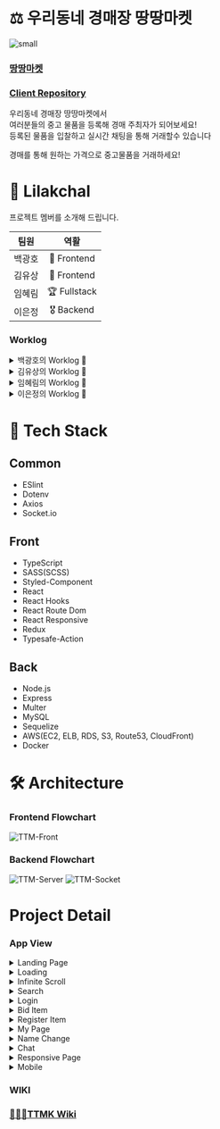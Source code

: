 # ⚖️ 우리동네 경매장 땅땅마켓

![small](https://user-images.githubusercontent.com/72400381/115680097-384a2980-a38e-11eb-9c72-4e7d5e4dca48.png)

### [땅땅마켓](https://www.ttangttang.ml)

### [Client Repository](https://github.com/codestates/lilakchal-client)

우리동네 경매장 땅땅마켓에서  
여러분들의 중고 물품을 등록해 경매 주최자가 되어보세요!  
등록된 물품을 입찰하고 실시간 채팅을 통해 거래할수 있습니다  

경매를 통해 원하는 가격으로 중고물품을 거래하세요!

# 🌸 Lilakchal

프로젝트 멤버를 소개해 드립니다.

|팀원|역활|
|:-:|:-:|
|백광호|🏅 Frontend|
|김유상|🏅 Frontend|
|임혜림|🏆 Fullstack|
|이은정|🎖 Backend|

### Worklog

<details>
<summary>백광호의 Worklog 📘</summary>
<div markdown="1">

- github 셋팅
  - 이슈 템플릿 추가
  - 라벨 추가
  - 프로젝트 칸반보드 생성
  - 팀 메니지먼트
    - Issues, Pull requests, Upstream, Branch, Marge 관리
  - Readme.MD, Wiki 작성

- Client 프로젝트 셋팅
  - 프레임워크, 라이브러리 세팅

- 등록페이지 구현
  - 사진 파일 등록
  - 유효성검사
  - 레이아웃 구성
  - 디자인 구성

- 닉네임변경 모달
  - PATCH 요청
  - 레이아웃 구성
  - 디자인 구성

- 상세아이템 모달
  - 레이아웃 구성
  - 디자인 구성

- 경매버튼 컴포넌트 구현
  - 유효성 검사 추가

- footer 컴포넌트 구현
  - 레이아웃 구성
  - 디자인 구성

- 반응형 페이지 구현
  - footer 컴포넌트 반응형 구현
  - 등록 페이지 반응형 구현

</div>
</details>

<details>
<summary>김유상의 Worklog 📘</summary>
<div markdown="1">

- Header 컴포넌트 구현
  - DegaultGroup과 MyoptionGroup으로 나누어 그인 상태와 페이지 상태에 따른 메뉴 랜더링
  - 레이아웃 구성
  - 디자인 구성

- SearchcBar 컴포넌트 구현
  - 검색시 키워드와 위치정보에 따라 서버에 검색요청
  - 서버로 부터 받은 응답을 리덕스로 전역으로 상태관리
  - 레이아웃 구성
  - 디자인 구성

- FilterBtn 컴포넌트 구현
  - 입찰/판매 버튼에 따른 서버 검색 요청
  - 리덕스로 전역에서 응답을 상태로 관리
  - 레이아웃 구성
  - 디자인 구성

- GoMypage 컴포넌트 구현
  - Mypage로 라우팅
  - Mypage로 이동후 헤더 메뉴 변경
  - 레이아웃 구성
  - 디자인 구성

- GoSearch 컴포넌트 구현
  - SearchPage로 라우팅
  - SearchPage로 헤더 메뉴 변경
  - 레이아웃 구성
  - 디자인 구성

- KAKAO OAuth 
  - 카카오 API를 이용하여 소셜로그인/로그아웃
  - 로그인후 받은 정보를 서버로 전달
  - 로그인이 성공하면 리덕스로 isLogin상태를 전역상태로 관리
  - isLogin을 true로 변경하고, 로그인 컴포넌트를 로그아웃 컴포넌트로 

- GoRegister 컴포넌트 구현
  - RegisterPage로 라우팅
  - 레이아웃 구성
  - 디자인 구성

- MyPage 컴포넌트 구성
  - 서버에서 받은 정보를 이용하여 ItemCard를 랜더링하는 Auction컴포넌트 구현하여 랜더링

- LandingPage 컴포넌트 구현
  - 화면비율에 따른 섹션 구간 길이 i.2배로 구성
  - 스크롤 값 계산 함수 이용하여 스크롤 비율에 따른 애니메이션 구성
  - 서비스 이용전 사용자 편의를 위해 GIF와 이미지를 이용한 설명
  - 레이아웃 구성
  - 디자인 구성
  - PC, 모바일 사이즈 반응형 구현

</div>
</details>

<details>
<summary>임혜림의 Worklog 📘</summary>
<div markdown="1">
  
  [ BE ]
- 서버 라우팅 설정
  - 서버 mvc 구조 세팅

- 실시간 경매/채팅 서버 작성
  - socket.io를 이용한 실시간 이벤트 처리
  - DB 레코드 조회 및 업데이트

- 이미지 업로드 및 정적 파일 제공
  - multer를 이용하여 클라이언트가 보내준 이미지 데이터 저장
  - 이미지 정적파일 제공

- 에러로그 파일 기록
  - morgan, winston을 이용한 에러로그 기록
 
   [ FE ]
- 서치페이지
  - 데스크탑 및 모바일 반응형 UI 구현
  - 실시간 입찰 및 가격 업데이트 구현

- 채팅페이지
  - 물품별 실시간 채팅 구현

- 로딩 모달 구현
  - Lottie 파일 사용
 
 - 헤더
  - 모바일 메뉴 작성
  - 모바일 서치바 고정
 
 - 위치정보 수집 및 주소변환
  - KaKao 주소 변환 API 사용

 - Client 리덕스 세팅
  - ducks 패턴 구현

   [ Deploy ]
- AWS EC2, ELB를 이용한 https 서버 배포
- AWS S3, CloudFront를 이용한 https 클라이언트 배포
- Docker를 이용한 서버 개발/자동빌드환경 구축
- AWS CodeBuild를 이용한 클라이언트 자동빌드/배포환경 구축

 
</div>
</details>

<details>
<summary>이은정의 Worklog 📘</summary>
  [ BE ]
  
1. MySQL DB구축
2. 라우팅 구현(유저정보, 검색 등)
3. sequelize로 DB와 node 연결
4. 카카오 API 로 소셜로그인 구현

[ FE ]
1. 무한스크롤 구현
2. 페이지간 이동시 로딩화면 로직 구현
3. 채팅페이지 반응형 구현
<div markdown="1">

</div>
</details>

# 💾 Tech Stack

## Common
- ESlint
- Dotenv
- Axios
- Socket.io

## Front
- TypeScript
- SASS(SCSS)
- Styled-Component
- React
- React Hooks
- React Route Dom
- React Responsive
- Redux
- Typesafe-Action

## Back
- Node.js
- Express
- Multer
- MySQL
- Sequelize
- AWS(EC2, ELB, RDS, S3, Route53, CloudFront)
- Docker

# 🛠 Architecture

### Frontend Flowchart
![TTM-Front](https://user-images.githubusercontent.com/72400381/115685080-df30c480-a392-11eb-94f5-4692d0aecb5a.jpeg)

### Backend Flowchart
![TTM-Server](https://user-images.githubusercontent.com/72400381/115685330-169f7100-a393-11eb-9a9e-aed2c2c7d259.jpeg)
![TTM-Socket](https://user-images.githubusercontent.com/72400381/115685315-14d5ad80-a393-11eb-89ce-e734cd698766.jpeg)

# Project Detail

### App View

<details>
<summary>Landing Page</summary>
<div markdown="1">
<img src="https://user-images.githubusercontent.com/72400381/116030297-3803a400-a696-11eb-9e25-cfcf6f7c1a9a.gif" width="720px">
</div>
</details>

<details>
<summary>Loading</summary>
<div markdown="1">
<img src="https://user-images.githubusercontent.com/72400381/116031277-4d79cd80-a698-11eb-8de4-330df58773d4.gif" width="720px">
</div>
</details>

<details>
<summary>Infinite Scroll</summary>
<div markdown="1">    
<img src="https://user-images.githubusercontent.com/72400381/116030661-09d29400-a697-11eb-9fba-b5d34bcfcfca.gif" width="720px">
</div>
</details>

<details>
<summary>Search</summary>
<div markdown="1">    
<img src="https://user-images.githubusercontent.com/72400381/116030722-2ff83400-a697-11eb-91e5-4fce501aa989.gif" width="720px">
</div>
</details>

<details>
<summary>Login</summary>
<div markdown="1">    
<img src="https://user-images.githubusercontent.com/72400381/116030168-ee1abe00-a695-11eb-9ede-efdf752f005f.gif" width="720px">
</div>
</details>

<details>
<summary>Bid Item</summary>
<div markdown="1">    
<img src="https://user-images.githubusercontent.com/72400381/116030797-58802e00-a697-11eb-9d6a-e39012bd1452.gif" width="720px">
</div>
</details>

<details>
<summary>Register Item</summary>
<div markdown="1">    
<img src="https://user-images.githubusercontent.com/72400381/116030834-6d5cc180-a697-11eb-9461-9bdcc2970b2e.gif" width="720px">
</div>
</details>

<details>
<summary>My Page</summary>
<div markdown="1">    
<img src="https://user-images.githubusercontent.com/72400381/116030908-9aa96f80-a697-11eb-809c-6a0fa700106a.gif" width="720px">
</div>
</details>

<details>
<summary>Name Change</summary>
<div markdown="1">    
<img src="https://user-images.githubusercontent.com/72400381/116031237-363ae000-a698-11eb-935f-39bbba5a5fbb.gif" width="720px">
</div>
</details>

<details>
<summary>Chat</summary>
<div markdown="1">    
<img src="https://user-images.githubusercontent.com/72400381/116030975-bf9de280-a697-11eb-9c0a-b47586e8261a.gif" width="720px">
</div>
</details>

<details>
<summary>Responsive Page</summary>
<div markdown="1">    
<img src="https://user-images.githubusercontent.com/72400381/116031057-e2c89200-a697-11eb-8162-61365afbb082.gif" width="720px">
</div>
</details>

<details>
<summary>Mobile</summary>
<div markdown="1">    
<img src="https://user-images.githubusercontent.com/72400381/116031177-17d4e480-a698-11eb-99b8-2f3444eb8d6a.gif" width="720px">
</div>
</details>

### WIKI
### [👨🏻‍⚖️TTMK Wiki](https://github.com/codestates/lilakchal-server/wiki)
